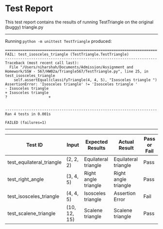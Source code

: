 # Test Report
This test report contains the results of running TestTriangle on the original (buggy) triangle.py

----------------------------------------------------------------------
Running `python -m unittest TestTriangle` produced:
```
======================================================================
FAIL: test_isosceles_triangle (TestTriangle.TestTriangle)
----------------------------------------------------------------------
Traceback (most recent call last):
  File "/Users/niharshah/Documents/Admission/Assignment and Homework/SSW - 567/HW02a/Triangle567/TestTriangle.py", line 25, in test_isosceles_triangle
    self.assertEqual(classifyTriangle(4, 4, 5), "Isosceles triangle ")
AssertionError: 'Isosceles triangle' != 'Isosceles triangle '
- Isosceles triangle
+ Isosceles triangle 
?                   +


----------------------------------------------------------------------
Ran 4 tests in 0.001s

FAILED (failures=1)
```

----------------------------------------------------------------------
| Test ID | Input | Expected Results | Actual Result | Pass or Fail |
|---|---|---|---|---|
| test_equilateral_triangle | (2, 2, 2) | Equilateral triangle | Equilateral triangle | Pass |
| test_right_angle | (3, 4, 5) | Right angle triangle | Right angle triangle  | Pass |
| test_isosceles_triangle | (4, 4, 5) |  Isosceles triangle | Assertion Error  | Fail |
| test_scalene_triangle | (10, 12, 15) |  Scalene triangle | Scalene triangle  | Pass |

